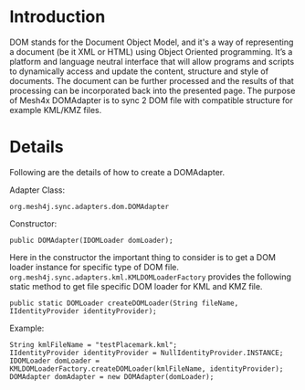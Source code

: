 # Introduction #

DOM stands for the Document Object Model, and it's a way of representing a document (be it XML or HTML) using Object Oriented programming.  It’s a platform and language neutral interface that will allow programs and scripts to dynamically access and update the content, structure and style of documents. The document can be further processed and the results of that processing can be incorporated back into the presented page.
The purpose of Mesh4x DOMAdapter is to sync 2 DOM file with compatible structure for example KML/KMZ files.


# Details #

Following are the details of how to create a DOMAdapter.

Adapter Class:
```
org.mesh4j.sync.adapters.dom.DOMAdapter
```

Constructor:
```
public DOMAdapter(IDOMLoader domLoader);
```
Here in the constructor the important thing to consider is to get a DOM loader instance for specific type of DOM file. `org.mesh4j.sync.adapters.kml.KMLDOMLoaderFactory` provides the following static method to get file specific DOM loader for KML and KMZ file.

```
public static DOMLoader createDOMLoader(String fileName, IIdentityProvider identityProvider);
```

Example:
```
String kmlFileName = "testPlacemark.kml";
IIdentityProvider identityProvider = NullIdentityProvider.INSTANCE;
IDOMLoader domLoader = KMLDOMLoaderFactory.createDOMLoader(kmlFileName, identityProvider);
DOMAdapter domAdapter = new DOMAdapter(domLoader); 
```